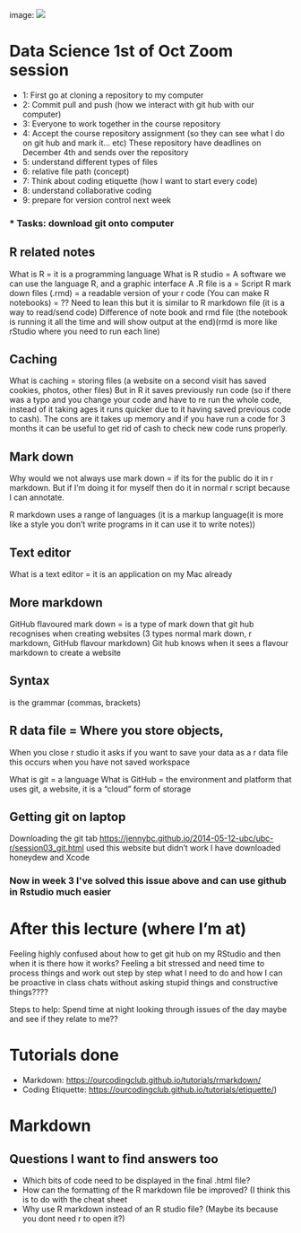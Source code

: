 
image: ![](EdDataScienceEES/course-repository-Alisonbeee/rmarkdown.png)

# Data Science 1st of Oct Zoom session


* 1: First go at cloning a repository to my computer 
* 2: Commit pull and push (how we interact with git hub with our computer) 
* 3: Everyone to work together in the course repository
* 4: Accept the course repository assignment (so they can see what I do on git hub and mark it… etc) These repository have deadlines on December 4th and sends over the repository
* 5: understand different types of files 
* 6: relative file path (concept) 
* 7: Think about coding etiquette (how I want to start every code)
* 8: understand collaborative coding 
* 9: prepare for version control next week

### * Tasks: download git onto computer 


## R related notes
What is R = it is a programming language 
What is R studio = A software we can use the language R, and a graphic interface
A .R file is a = Script
R mark down files (.rmd) = a readable version of your r code 
(You can make R notebooks) = ?? Need to lean this but it is similar to R markdown file (it is a way to read/send code)
Difference of note book and rmd file (the notebook is running it all the time and will show output at the end)(rmd is more like rStudio where you need to run each line)


## Caching
What is caching = storing files (a website on a second visit has saved cookies, photos, other files)  But in R it saves previously run code (so if there was a typo and you change your code and have to re run the whole code, instead of it taking ages it runs quicker due to it having saved previous code to cash). The cons are it takes up memory and if you have run a code for 3 months it can be useful to get rid of cash to check new code runs properly.

## Mark down 
Why would we not always use mark down = if its for the public do it in r markdown. But if I’m doing it for myself then do it in normal r script because I can annotate.

R markdown uses a range of languages (it is a markup language(it is more like a style you don’t write programs in it can use it to write notes))

## Text editor 
What is a text editor = it is an application on my Mac already

## More markdown
GitHub flavoured mark down = is a type of mark down that git hub recognises when creating websites 
(3 types normal mark down, r markdown, GitHub flavour markdown)
Git hub knows when it sees a flavour markdown to create a website


## Syntax 
is the grammar (commas, brackets)

## R data file = Where you store objects, 
When you close r studio it asks if you want to save your data as a r data file this occurs when you have not saved workspace 

What is git = a language 
What is GitHub = the environment and platform that uses git, a website, it is a “cloud” form of storage 


## Getting git on laptop
Downloading the git tab 
https://jennybc.github.io/2014-05-12-ubc/ubc-r/session03_git.html used this website but didn’t work 
I have downloaded honeydew and Xcode

### Now in week 3 I've solved this issue above and can use github in Rstudio much easier



# After this lecture (where I’m at)
Feeling highly confused about how to get git hub on my RStudio and then when it is there how it works? Feeling a bit stressed and need time to process things and work out step by step what I need to do and how I can be proactive in class chats without asking stupid things and constructive things????

Steps to help: Spend time at night looking through issues of the day maybe and see if they relate to me??


# Tutorials done
* Markdown: https://ourcodingclub.github.io/tutorials/rmarkdown/
* Coding Etiquette: https://ourcodingclub.github.io/tutorials/etiquette/)

# Markdown 
## Questions I want to find answers too
 - Which bits of code need to be displayed in the final .html file?
 - How can the formatting of the R markdown file be improved? (I think this is to do with the cheat sheet
 - Why use R markdown instead of an R studio file? (Maybe its because you dont need r to open it?)

